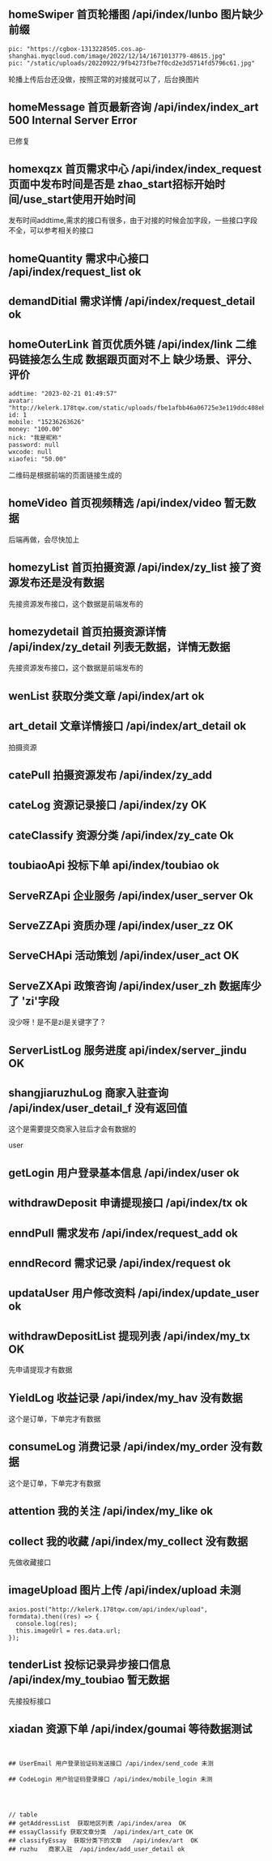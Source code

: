 
## homeSwiper 首页轮播图 /api/index/lunbo 图片缺少前缀
```
pic: "https://cgbox-1313228505.cos.ap-shanghai.myqcloud.com/image/2022/12/14/1671013779-48615.jpg"
pic: "/static/uploads/20220922/9fb4273fbe7f0cd2e3d5714fd5796c61.jpg"
```
轮播上传后台还没做，按照正常的对接就可以了，后台换图片
## homeMessage 首页最新咨询 /api/index/index_art  500 Internal Server Error
已修复

## homexqzx 首页需求中心 /api/index/index_request 页面中发布时间是否是 zhao_start招标开始时间/use_start使用开始时间
发布时间addtime,需求的接口有很多，由于对接的时候会加字段，一些接口字段不全，可以参考相关的接口

## homeQuantity 需求中心接口 /api/index/request_list ok
 
## demandDitial 需求详情 /api/index/request_detail ok

## homeOuterLink 首页优质外链 /api/index/link 二维码链接怎么生成 数据跟页面对不上 缺少场景、评分、评价
```
addtime: "2023-02-21 01:49:57"
avatar: "http://kelerk.178tqw.com/static/uploads/fbe1afbb46a06725e3e119ddc408ebd.png"
id: 1
mobile: "15236263626"
money: "100.00"
nick: "我是昵称"
password: null
wxcode: null
xiaofei: "50.00"
```
二维码是根据前端的页面链接生成的

## homeVideo 首页视频精选 /api/index/video 暂无数据
后端再做，会尽快加上

## homezyList 首页拍摄资源 /api/index/zy_list 接了资源发布还是没有数据
先接资源发布接口，这个数据是前端发布的

## homezydetail 首页拍摄资源详情 /api/index/zy_detail 列表无数据，详情无数据
先接资源发布接口，这个数据是前端发布的

## wenList 获取分类文章 /api/index/art ok

## art_detail 文章详情接口 /api/index/art_detail ok





拍摄资源
## catePull 拍摄资源发布 /api/index/zy_add   

##  cateLog 资源记录接口 /api/index/zy  OK

## cateClassify  资源分类 /api/index/zy_cate  Ok  

## toubiaoApi 投标下单  api/index/toubiao   ok

##  ServeRZApi 企业服务  /api/index/user_server  Ok

##  ServeZZApi 资质办理  /api/index/user_zz  OK

## ServeCHApi 活动策划  /api/index/user_act  OK

## ServeZXApi  政策咨询  /api/index/user_zh  数据库少了 'zi'字段
没少呀！是不是zi是关键字了？

## ServerListLog 服务进度 api/index/server_jindu    OK

## shangjiaruzhuLog  商家入驻查询 /api/index/user_detail_f   没有返回值
这个是需要提交商家入驻后才会有数据的








user
## getLogin 用户登录基本信息 /api/index/user ok

## withdrawDeposit 申请提现接口 /api/index/tx ok

## enndPull 需求发布 /api/index/request_add ok

## enndRecord 需求记录 /api/index/request ok

## updataUser 用户修改资料 /api/index/update_user ok

## withdrawDepositList 提现列表 /api/index/my_tx OK
先申请提现才有数据
 
## YieldLog 收益记录 /api/index/my_hav 没有数据
这个是订单，下单完才有数据

## consumeLog 消费记录 /api/index/my_order 没有数据
这个是订单，下单完才有数据

## attention 我的关注 /api/index/my_like ok

## collect 我的收藏 /api/index/my_collect 没有数据
先做收藏接口


## imageUpload 图片上传 /api/index/upload 未测
```
axios.post("http://kelerk.178tqw.com/api/index/upload", formdata).then((res) => {
  console.log(res);
  this.imageUrl = res.data.url;
});
```

## tenderList 投标记录异步接口信息 /api/index/my_toubiao 暂无数据
先接投标接口

## xiadan 资源下单 /api/index/goumai 等待数据测试 
```


## UserEmail 用户登录验证码发送接口 /api/index/send_code 未测

## CodeLogin 用户验证码登录接口 /api/index/mobile_login 未测




// table
## getAddressList  获取地区列表 /api/index/area  OK
## essayClassify 获取文章分类  /api/index/art_cate OK
## classifyEssay  获取分类下的文章   /api/index/art  OK
## ruzhu   商家入驻  /api/index/add_user_detail ok

